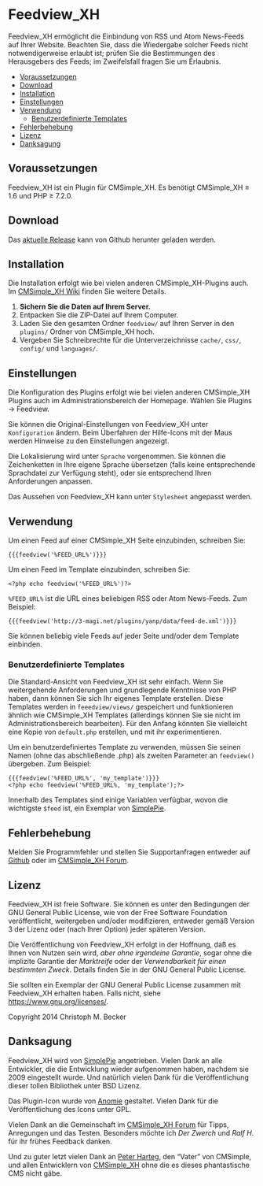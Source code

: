 # Feedview_XH

Feedview_XH ermöglicht die Einbindung von RSS und Atom News-Feeds auf Ihrer
Website.
Beachten Sie, dass die Wiedergabe solcher Feeds nicht notwendigerweise
erlaubt ist; prüfen Sie die Bestimmungen des Herausgebers des Feeds; im
Zweifelsfall fragen Sie um Erlaubnis.

- [Voraussetzungen](#voraussetzungen)
- [Download](#download)
- [Installation](#installation)
- [Einstellungen](#einstellungen)
- [Verwendung](#verwendung)
  - [Benutzerdefinierte Templates](#benutzerdefinierte-templates)
- [Fehlerbehebung](#fehlerbehebung)
- [Lizenz](#lizenz)
- [Danksagung](#danksagung)

## Voraussetzungen

Feedview_XH ist ein Plugin für CMSimple_XH.
Es benötigt CMSimple_XH ≥ 1.6 und PHP ≥ 7.2.0.

## Download

Das [aktuelle Release](https://github.com/cmb69/feedview_xh/releases/latest)
kann von Github herunter geladen werden.

## Installation

Die Installation erfolgt wie bei vielen anderen CMSimple_XH-Plugins
auch. Im
[CMSimple_XH Wiki](https://wiki.cmsimple-xh.org/doku.php/de:installation#plugins)
finden Sie weitere Details.

1. **Sichern Sie die Daten auf Ihrem Server.**
1. Entpacken Sie die ZIP-Datei auf Ihrem Computer.
1. Laden Sie den gesamten Ordner `feedview/` auf Ihren Server
   in den `plugins/` Ordner von CMSimple_XH hoch.
1. Vergeben Sie Schreibrechte für die Unterverzeichnisse `cache/`, `css/`,
   `config/` und `languages/`.

## Einstellungen

Die Konfiguration des Plugins erfolgt wie bei vielen anderen
CMSimple_XH Plugins auch im Administrationsbereich der Homepage.
Wählen Sie Plugins → Feedview.

Sie können die Original-Einstellungen von Feedview_XH unter `Konfiguration`
ändern. Beim Überfahren der Hilfe-Icons mit der Maus werden Hinweise zu den
Einstellungen angezeigt.

Die Lokalisierung wird unter `Sprache` vorgenommen. Sie können die
Zeichenketten in Ihre eigene Sprache übersetzen (falls keine entsprechende
Sprachdatei zur Verfügung steht), oder sie entsprechend Ihren Anforderungen
anpassen.

Das Aussehen von Feedview_XH kann unter `Stylesheet` angepasst werden.

## Verwendung

Um einen Feed auf einer CMSimple_XH Seite einzubinden, schreiben Sie:

    {{{feedview('%FEED_URL%')}}}

Um einen Feed im Template einzubinden, schreiben Sie:

    <?php echo feedview('%FEED_URL%')?>

`%FEED_URL%` ist die URL eines beliebigen RSS oder Atom News-Feeds. Zum
Beispiel:

    {{{feedview('http://3-magi.net/plugins/yanp/data/feed-de.xml')}}}

Sie können beliebig viele Feeds auf jeder Seite und/oder dem Template
einbinden.

### Benutzerdefinierte Templates

Die Standard-Ansicht von Feedview_XH ist sehr einfach. Wenn Sie weitergehende
Anforderungen und grundlegende Kenntnisse von PHP haben, dann können Sie sich
Ihr eigenes Template erstellen. Diese Templates werden in `feeedview/views/`
gespeichert und funktionieren ähnlich wie CMSimple_XH Templates (allerdings
können Sie sie nicht im Administrationsbereich bearbeiten). Für den Anfang
könnten Sie vielleicht eine Kopie von `default.php` erstellen, und mit ihr
experimentieren.

Um ein benutzerdefiniertes Template zu verwenden, müssen Sie seinen Namen
(ohne das abschließende .php) als zweiten Parameter an `feedview()` übergeben. Zum
Beispiel:

    {{{feedview('%FEED_URL%', 'my_template')}}}
    <?php echo feedview('%FEED_URL%, 'my_template');?>

Innerhalb des Templates sind einige Variablen verfügbar, wovon die wichtigste
`$feed` ist, ein Exemplar von
[SimplePie](https://dev.simplepie.org/api/class-SimplePie.html).

## Fehlerbehebung

Melden Sie Programmfehler und stellen Sie Supportanfragen entweder auf
[Github](https://github.com/cmb69/feedview_xh/issues) oder im
[CMSimple_XH Forum](https://cmsimpleforum.com/).

## Lizenz

Feedview_XH ist freie Software. Sie können es unter den Bedingungen der
GNU General Public License, wie von der Free Software Foundation
veröffentlicht, weitergeben und/oder modifizieren, entweder gemäß
Version 3 der Lizenz oder (nach Ihrer Option) jeder späteren Version.

Die Veröffentlichung von Feedview_XH erfolgt in der Hoffnung, daß es
Ihnen von Nutzen sein wird, *aber ohne irgendeine Garantie*, sogar ohne
die implizite Garantie der *Marktreife* oder der *Verwendbarkeit für einen
bestimmten Zweck*. Details finden Sie in der GNU General Public License.

Sie sollten ein Exemplar der GNU General Public License zusammen mit
Feedview_XH erhalten haben. Falls nicht, siehe <https://www.gnu.org/licenses/>.

Copyright 2014 Christoph M. Becker

## Danksagung

Feedview_XH wird von [SimplePie](https://simplepie.org/) angetrieben.
Vielen Dank an alle Entwickler, die die Entwicklung wieder
aufgenommen haben, nachdem sie 2009 eingestellt wurde. Und natürlich vielen Dank
für die Veröffentlichung dieser tollen Bibliothek unter BSD Lizenz.

Das Plugin-Icon wurde von [Anomie](https://en.wikipedia.org/wiki/User:Anomie) gestaltet.
Vielen Dank für die Veröffentlichung des Icons unter GPL.

Vielen Dank an die Gemeinschaft im [CMSimple_XH Forum](https://www.cmsimpleforum.com/)
für Tipps, Anregungen und das Testen. Besonders möchte ich *Der Zwerch*
und *Ralf H*. für ihr frühes Feedback danken.

Und zu guter letzt vielen Dank an [Peter Harteg](https://www.harteg.dk/),
den “Vater” von CMSimple, und allen Entwicklern von [CMSimple_XH](https://www.cmsimple-xh.org/de/)
ohne die es dieses phantastische CMS nicht gäbe.
